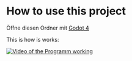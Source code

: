 # How to use this project

Öffne diesen Ordner mit [Godot 4](https://godotengine.org)

This is how is works:

[![Video of the Programm working](https://youtu.be/Zp5MMOwEn70)](https://youtu.be/Zp5MMOwEn70)

